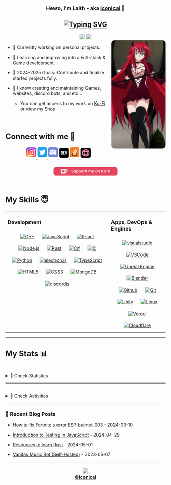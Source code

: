<h3 align="center"> Hewo, I'm Laith - aka <a href="https://babyico.vercel.app">Iconical</a> 👋 </h3>
<h2 align="center"> 
<a href="https://git.io/typing-svg"><img src="https://readme-typing-svg.demolab.com?font=Fira+Code&weight=600&size=22&duration=3000&pause=3000&color=AC1C23&center=true&vCenter=true&random=false&width=520&height=22&lines=A+Full-Stack+Developer+%26+Designer" alt="Typing SVG" /></a>
</h2>


<div align="center"> 
<a href="https://github.com/babyico"><img src="https://komarev.com/ghpvc/?username=babyico&color=ac1c23&style=flat-square&label=Profile%20Views" /></a> 
<a href="https://twitch.tv/babyiconical"><img src="https://img.shields.io/twitch/status/babyiconical?color=ac1c23&label=Twitch&logo=Twitch&logoColor=ac1c23&style=flat-square" /></a>
<div align="right">
  <a href="https://app.daily.dev/iconical">
  <img src="src/images/sdv/rias-r.png" width="170" align="right" alt="Laith's Dev Card"/></a>
  </div>
</div>

  <div align="left">  
    
- 🔭 Currently working on personal projects.<br>

- 🌱 Learning and improving into a Full-stack & Game development.<br>
  
- 🥅 2024-2025 Goals: Contribute and finalize started projects fully.<br>
  
- 🎨 I know creating and maintaining Games, websites, discord bots, and etc...<br>
     + You can get access to my work on [Ko-Fi](https://ko-fi.com/iconical) <br/> or view my [Shop](https://shop.iconical.dev)

    

  </div>
</div>

<br/>  

<div align="left">
  <h2 style="font-size: 1.5rem" >Connect with me 💟</h2>
</div>
<div align="center">
  <a href="https://instagram.com/babyiconical" target="_blank">
  <img src="src/images/icons/Social/instagram.svg" alt=instagram width=6% style="margin-bottom: 5px;" />
  </a>  
  <a href="https://twitter.com/intent/follow?screen_name=babyiconical" target="_blank">
  <img src="src/images/icons/Social/twitter.svg" alt=twitter width=6% style="margin-bottom: 5px;" />
  </a>
  <a href="https://iconical.dev/discord" target="_blank">
  <img src="src/images/icons/Social/discord.svg" alt=discord width=6% style="margin-bottom: 5px;" />
  </a>
  <a href="https://iconical.dev/blog" target="_blank">
  <img src="src/images/icons/Social/devto-v2.svg" alt=devto width=6% style="margin-bottom: 3px;" />
  </a>
  <!-- <a href="https://babyico.medium.com/" target="_blank">
  <img src="src/images/icons/Social/medium.svg" alt=medium width=6% style="margin-bottom: 5px;" />
  </a>
  <a href="https://www.hackerrank.com/iconical" target="_blank">
  <img src="src/images/icons/Social/hackerrank.svg" alt=hackerrank width=6% style="margin-bottom: 5px;" />
  </a> -->
  <a href="https://stackoverflow.com/users/17571195" target="_blank">
  <img src="src/images/icons/Social/stackoverflow.svg" alt=stackoverflow width=6% style="margin-bottom: 5px;" />
  </a>
  <!-- <a href="https://behance.net/iconical" target="_blank">
  <img src="src/images/icons/Social/behance.svg" alt=behance width=6% style="margin-bottom: 5px;" />
  </a> -->
  <a href="https://iconical.dev/" target="_blank">
  <img src="src/images/icons/Social/website-pink.svg" alt=website width=6% style="margin-bottom: 3px;" />
  </a>
  </div>  <br>
  <div align="center">
  <a href="https://ko-fi.com/iconical"><img style="margin: 5px; padding: 2px; width: 200px;" width=6% src="src/images/sdv/kofi-support.svg"></a>
</div>

<br>

<div align="left">
  <h2 style="font-size: 1.5rem" >My Skills 😇</h2>
</div>

<table>
<tr>
<td valign="top" width="60%">

### Development  
  <div align="center">  
  <a href="https://www.cplusplus.com/" target="_blank"><img style="margin: 10px" src="https://skillicons.dev/icons?i=cpp" alt="C++" height="50" /></a>  
  <a href="https://www.javascript.com/" target="_blank"><img style="margin: 10px" src="https://skillicons.dev/icons?i=js" alt="JavaScript" height="50" /></a> 
  <a href="https://reactjs.org/" target="_blank"><img style="margin: 10px" src="https://skillicons.dev/icons?i=react" alt="React" height="50" /></a>  
  <a href="https://nodejs.org/" target="_blank"><img style="margin: 10px" src="https://skillicons.dev/icons?i=nodejs" alt="Node.js" height="50" /></a>  
  <a href="https://www.rust-lang.org/" target="_blank"><img style="margin: 10px" src="https://skillicons.dev/icons?i=rust" alt="Rust" height="50" /></a>  
  <a href="https://www.w3schools.com/cs/index.php" target="_blank"><img style="margin: 10px" src="https://skillicons.dev/icons?i=cs" alt="C#" height="50" /></a>  
  <a href="https://www.learn-c.org/" target="_blank"><img style="margin: 10px" src="https://skillicons.dev/icons?i=c" alt="C" height="50" /></a>   
  <a href="https://www.python.org/" target="_blank"><img style="margin: 10px" src="https://skillicons.dev/icons?i=python" alt="Python" height="50" /></a>  
  <a href="https://electronjs.org/" target="_blank"><img style="margin: 10px" src="https://skillicons.dev/icons?i=electron" alt="electron.js" height="50" /></a> 
  <a href="https://www.typescriptlang.org/" target="_blank"><img style="margin: 10px" src="https://skillicons.dev/icons?i=ts" alt="TypeScript" height="50" /></a>  
  <a href="https://en.wikipedia.org/wiki/HTML5" target="_blank"><img style="margin: 10px" src="https://skillicons.dev/icons?i=html" alt="HTML5" height="50" /></a> 
  <a href="https://www.w3schools.com/css/" target="_blank"><img style="margin: 10px" src="https://skillicons.dev/icons?i=css" alt="CSS3" height="50" /></a>
  <a href="https://www.mongodb.com/" target="_blank"><img style="margin: 10px" src="https://skillicons.dev/icons?i=mongodb" alt="MongoDB" height="50" /></a>  
  <a href="https://www.discord.js.org/" target="_blank"><img style="margin: 10px" src="https://skillicons.dev/icons?i=bots" alt="discordjs" height="50" /></a> 
  </div>
  </div>
</td>
<td valign="top" width="33%">

### Apps, DevOps & Engines  
<div align="center">  
<a href="https://visualstudio.com/" target="_blank"><img style="margin: 10px" src="https://skillicons.dev/icons?i=visualstudio" alt="visualstudio" height="50" /></a>  
<a href="https://code.visualstudio.com/" target="_blank"><img style="margin: 10px" src="https://skillicons.dev/icons?i=vscode" alt="VSCode" height="50" /></a>  
<a href="https://www.unrealengine.com/" target="_blank"><img style="margin: 10px" src="https://skillicons.dev/icons?i=unreal" alt="Unreal Engine" height="50" /></a>  <a href="https://blender.com/" target="_blank"><img style="margin: 10px" src="https://skillicons.dev/icons?i=blender" alt="Blender" height="50" /></a>  
<a href="https://github.com/" target="_blank"><img style="margin: 10px" src="https://skillicons.dev/icons?i=github" alt="Github" height="50" /></a>  
<a href="https://github.com/" target="_blank"><img style="margin: 10px" src="https://skillicons.dev/icons?i=git" alt="Git" height="50" /></a>  
<a href="https://unity.com" target="_blank"><img style="margin: 10px" src="https://skillicons.dev/icons?i=unity" alt="Unity" height="50" /></a>  
<a href="https://www.linux.org/" target="_blank"><img style="margin: 10px" src="https://skillicons.dev/icons?i=linux" alt="Linux" height="50" /></a>  
<a href="https://vercel.com/" target="_blank"><img style="margin: 10px" src="https://skillicons.dev/icons?i=vercel" alt="Vercel" height="50" /></a>  
<a href="https://Cloudflare.com/" target="_blank"><img style="margin: 10px" src="https://skillicons.dev/icons?i=cloudflare" alt="Cloudflare" height="50" /></a> 
</div>

</td></tr></table>   

---
 
<div align="left">
  <h2 style="font-size: 1.5rem" >My Stats 📊</h2>
</div>
<br>
<details close>
<summary>🧮 Check Statistics</summary>
<br>

<div align="center">
<a href="https://babyico.vercel.app/">
<img align="center" src="https://github-readme-stats.vercel.app/api?username=babyico&theme=dark&show_icons=true&bg_color=DD272700&hide_border=true&custom_title=Laith%27s%20Stats&title_color=ac1d24&icon_color=FCD0DA&text_color=FFFFFF&count_private=true&include_all_commits=true&" />
</a>

<a>
<img align="center" src="https://github-readme-streak-stats.herokuapp.com?user=babyico&theme=dark&hide_border=true&border_radius=0&date_format=j%20M%5B%20Y%5D&background=DD272700&ring=FCD0DA&stroke=ac1d24&fire=ac1d24&currStreakNum=FFFFFF&sideNums=ac1d24&currStreakLabel=ac1d24&sideLabels=FCD0DA&dates=FFFFFF"> </a>

<a href="https://babyico.vercel.app/">
<img align="center" src="https://github-readme-stats.vercel.app/api/top-langs/?username=babyico&theme=dark&layout=compact&bg_color=DD272700&hide_border=true&custom_title=Laith%27s%20Most%20Used%20Languages&title_color=ac1d24&text_color=FAF9F6" />
</a>
 
<a>
<img align="center" src="https://github-readme-stats.vercel.app/api/wakatime?username=iconical&theme=dark&bg_color=DD272700&hide_border=true&title_color=ac1d24&text_color=FAF9F6&icon_color=FAF9F6&line_height=20&custom_title=Laith%27s%20Time%20Spent%20on%20Coding&langs_count=6"></a>
</div>
<p align="center"> <a href="https://github.com/babyico"><img src="https://github-profile-trophy.vercel.app/?username=babyico&theme=dark_dimmed&no-bg=true&no-frame=true&margin-w=15&margin-h=15" alt="babyico" /></a> </p>
  
  <div align="center">
   <a href="https://leetcode.com/iconical/"><img src="https://leetcard.jacoblin.cool/iconical?theme=dark&font=Baloo%202&ext=heatmap"></a> 
  </div>  
  
</details>

---

<br>

<details close>
  <summary>🧠 Check Activities</summary>
<div align="center">
    <a href="https://discord.com/invite/QXpFpg94uG"><img src="https://lanyard.kyrie25.me/api/362301055976996864?waveColor=ac1c23&gradient=ac1c23&idleMessage=Idling+UwU!+You+can+text+me+tho&bg=DD272700"></a>
     <img src="https://discordapp.com/api/guilds/484502176245350410/widget.png?style=banner3" alt="Discord Banner 2"/>
  </div>
  <br />
<div align="center">
  <a href="https://stackoverflow.com/users/17571195/iconical"><img src="https://github-readme-stackoverflow.vercel.app/?userID=17571195&theme=dark" /></a>
  <a href="https://spotify-github-profile.vercel.app/api/view.svg"?uid=laith-daaja&redirect=true"><img src="https://spotify-github-profile.vercel.app/api/view?uid=laith-daaja&cover_image=true&theme=default&show_offline=true&background_color=000000&interchange=true&bar_color=a62b37&bar_color_cover=true" /></a>
  <a href="https://github.com/babyico"><img src="https://quotes-github-readme.vercel.app/api?type=vertical&theme=dark&author=Laith&quote=Never%20interrupt%20your%20enemies%20when%20they%20are%20making%20a%20mistake" /></a>
  </details>
 </div>
  
---

### 📑 Recent Blog Posts
<!-- blog start -->
- [How to fix Fortnite's error ESP-buimet-003](https://iconical.dev/blog/How-To-Fix-Fortnite-ESP-buimet-003) - 2024-03-10

- [Introduction to Testing in JavaScript](https://iconical.dev/blog/Introduction-To-Testing-In-JavaScript) - 2024-04-29

- [Resources to learn Rust](https://iconical.dev/blog/Resources-to-learn-Rust) - 2024-05-01

- [Vanitas Music Bot (Self-Hosted)](https://iconical.dev/blog/Vanitas-Music-Bot) - 2023-05-07
<!-- blog end -->

---
  
<h4 align="center"><a href="https://github.com/babyico"><img src="https://img.shields.io/github/license/babyico/babyico?color=ac1c23&logo=unlicense&logoColor=ac1c23&style=for-the-badge"></a>
  <br><a href="https://babyico.vercel.app/">©Iconical</a></h4>

